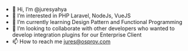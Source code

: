 - 👋 Hi, I’m @juresyahya
- 👀 I’m interested in PHP Laravel, NodeJs, VueJS
- 🌱 I’m currently learning Design Pattern and Functional Programming
- 💞️ I’m looking to collaborate with other developers who wanted to develop integration plugins for our Enterprise Client
- 📫 How to reach me jures@osprov.com

<!---
juresyahya/juresyahya is a ✨ special ✨ repository because its `README.md` (this file) appears on your GitHub profile.
You can click the Preview link to take a look at your changes.
--->
